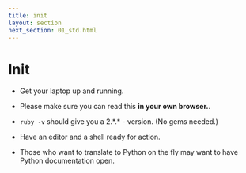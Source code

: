 ```yaml
---
title: init
layout: section
next_section: 01_std.html
---
```

# Init

* Get your laptop up and running.

* Please make sure you can read this **in your own browser.**.

* `ruby -v` should give you a 2.\*.\* - version.  (No gems needed.)

* Have an editor and a shell ready for action.

* Those who want to translate to Python on the fly
  may want to have Python documentation open.
